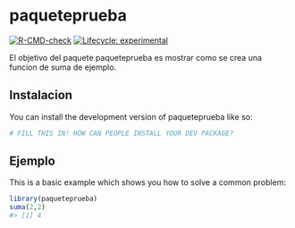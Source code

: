 
<!-- README.md is generated from README.Rmd. Please edit that file -->

# paqueteprueba

<!-- badges: start -->

[![R-CMD-check](https://github.com/Facurubiolo/paqueteprueba/actions/workflows/R-CMD-check.yaml/badge.svg)](https://github.com/Facurubiolo/paqueteprueba/actions/workflows/R-CMD-check.yaml)
[![Lifecycle:
experimental](https://img.shields.io/badge/lifecycle-experimental-orange.svg)](https://lifecycle.r-lib.org/articles/stages.html#experimental)
<!-- badges: end -->

El objetivo del paquete paqueteprueba es mostrar como se crea una
funcion de suma de ejemplo.

## Instalacion

You can install the development version of paqueteprueba like so:

``` r
# FILL THIS IN! HOW CAN PEOPLE INSTALL YOUR DEV PACKAGE?
```

## Ejemplo

This is a basic example which shows you how to solve a common problem:

``` r
library(paqueteprueba)
suma(2,2)
#> [1] 4
```
